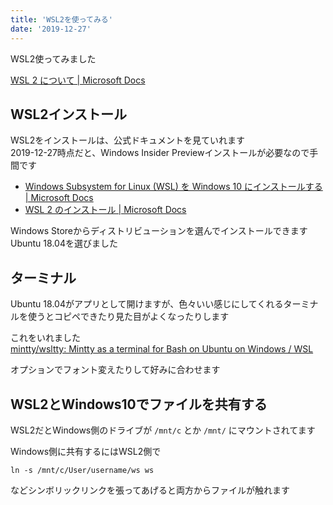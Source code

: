 ```yaml
---
title: 'WSL2を使ってみる'
date: '2019-12-27'
---
```


WSL2使ってみました  

[WSL 2 について \| Microsoft Docs](https://docs.microsoft.com/ja-jp/windows/wsl/wsl2-about)

## WSL2インストール

WSL2をインストールは、公式ドキュメントを見ていれます  
2019-12-27時点だと、Windows Insider Previewインストールが必要なので手間です  

- [Windows Subsystem for Linux \(WSL\) を Windows 10 にインストールする \| Microsoft Docs](https://docs.microsoft.com/ja-jp/windows/wsl/install-win10)
- [WSL 2 のインストール \| Microsoft Docs](https://docs.microsoft.com/ja-jp/windows/wsl/wsl2-install)

Windows Storeからディストリビューションを選んでインストールできます  
Ubuntu 18.04を選びました  

## ターミナル

Ubuntu 18.04がアプリとして開けますが、色々いい感じにしてくれるターミナルを使うとコピペできたり見た目がよくなったりします  

これをいれました  
[mintty/wsltty: Mintty as a terminal for Bash on Ubuntu on Windows / WSL](https://github.com/mintty/wsltty)

オプションでフォント変えたりして好みに合わせます

## WSL2とWindows10でファイルを共有する

WSL2だとWindows側のドライブが `/mnt/c` とか `/mnt/` にマウントされてます  

Windows側に共有するにはWSL2側で

```
ln -s /mnt/c/User/username/ws ws
```

などシンボリックリンクを張ってあげると両方からファイルが触れます

